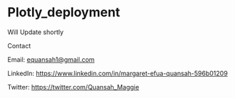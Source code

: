 # Plotly_deployment
Will Update shortly



Contact

Email: equansah1@gmail.com

LinkedIn: https://www.linkedin.com/in/margaret-efua-quansah-596b01209 

Twitter: https://twitter.com/Quansah_Maggie
